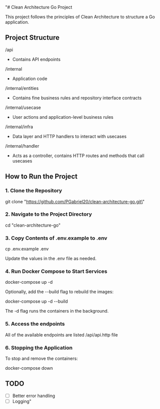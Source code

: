 "# Clean Architecture Go Project

This project follows the principles of Clean Architecture to structure a Go application.

## Project Structure

/api
  - Contains API endpoints

/internal
  - Application code

/internal/entities
  - Contains fine business rules and repository interface contracts

/internal/usecase
  - User actions and application-level business rules

/internal/infra
  - Data layer and HTTP handlers to interact with usecases

/internal/handler
  - Acts as a controller, contains HTTP routes and methods that call usecases

## How to Run the Project

### 1. Clone the Repository

git clone \"https://github.com/PGabriel20/clean-architecture-go.git\"

### 2. Navigate to the Project Directory

cd \"clean-architecture-go\"

### 3. Copy Contents of .env.example to .env

cp .env.example .env

Update the values in the .env file as needed.

### 4. Run Docker Compose to Start Services

docker-compose up -d

Optionally, add the --build flag to rebuild the images:

docker-compose up -d --build

The -d flag runs the containers in the background.

### 5. Access the endpoints

All of the available endpoints are listed /api/api.http file

### 6. Stopping the Application

To stop and remove the containers:

docker-compose down

## TODO

- [ ] Better error handling
- [ ] Logging"
